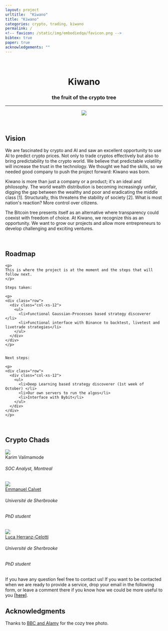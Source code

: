 ```yaml
---
layout: project
urltitle:  "Kiwano"
title: "Kiwano"
categories: crypto, trading, kiwano
permalink: /
<!-- favicon: /static/img/embodiedqa/favicon.png -->
bibtex: true
paper: true
acknowledgements: ""
---
```


<br>
<div class="row">
  <div class="col-xs-12">
    <center><h1>Kiwano</h1></center>
    <center><h3>the fruit of the crypto tree</h3></center>
  </div>
</div>

<hr>

<div class="row"> 
  <div class="col-md-12">
   <center>
    <img src="{{ "/static/img/banner/epicslice.jpg" | prepend:site.baseurl }}"> 
    </center>
    <p> </p> 
  </div> 
</div>



<br>
<div class="row" id="vision">
  <div class="col-xs-12">
    <h2>Vision</h2>
  </div>
</div>
<div class="row">
  <div class="col-xs-12">

<p>
We are fascinated by crypto and AI and saw an excellent opportunity to use AI to predict crypto prices. 
Not only to trade cryptos effectively but also to bring predictability to the crypto world. We believe that predictable volatility will increase the trust in the technology. 
We thought we had the skills, so we needed good company to push the project forward: Kiwano was born. 
</p>

<p>
Kiwano is more than just a company or a product; it's an ideal and philosophy. The world wealth distribution is becoming increasingly unfair, digging the gap between the wealthy and poor and eradicating the middle class [1]. Structurally, this threatens the stability of society [2]. What is most nation's reaction? More control over citizens.
</p>

<p>
The Bitcoin tree presents itself as an alternative where transparency could coexist with freedom of choice. At Kiwano, we recognize this as an opportunity.
We want to grow our projects and allow more entrepreneurs to develop challenging and exciting ventures. 
</p>

<br>


<div class="row" id="roadmap">
  <div class="col-xs-12">
    <h2>Roadmap</h2>
  </div>
</div>

<div class="row">
    <div class="col-xs-12">
    
    <p>
    This is where the project is at the moment and the steps that will follow next.
    </p>
    
    Steps taken:
    
    <p>  
    <div class="row">
      <div class="col-xs-12">
        <ul>
          <li>Functional Gaussian-Processes based strategy discoverer </li> 
          <li>Functional interface with Binance to backtest, livetest and livetrade strategies</li> 
        </ul>
      </div>
    </div>
    </p>
    
    
    Next steps:
    
    <p>  
    <div class="row">
      <div class="col-xs-12">
        <ul>
          <li>Deep Learning based strategy discoverer (1st week of October) </li>
          <li>Our own servers to run the algos</li>
          <li>Interface with Bybit</li>
        </ul>
      </div>
    </div>
    </p>

  


  </div>

</div><br>




<div class="row" id="us">
  <div class="col-xs-12">
    <h2>Crypto Chads</h2>
  </div>
</div>


<div class="row">
  

  <div class="col-xs-4">
    <a>
      <img class="people-pic" src="{{ "/static/img/people/karimvalimamode.jpg" | prepend:site.baseurl }}">
    </a>
    <div class="people-name">
      <a>Karim Valimamode</a>
      <h6>SOC Analyst, Montreal</h6>
    </div>
  </div>


  <div class="col-xs-4">
    <a href="https://manuneuro.github.io/EmmanuelCalvet/">
      <img class="people-pic" src="{{ "/static/img/people/manucalvet_.jpg" | prepend:site.baseurl }}">
    </a>
    <div class="people-name">
      <a href="https://manuneuro.github.io/EmmanuelCalvet/">Emmanuel Calvet</a>
      <h6>Université de Sherbrooke</h6>
      <h6>PhD student</h6>
    </div>
  </div>


  <div class="col-xs-4">
    <a href="https://lucehe.github.io/">
      <img class="people-pic" src="{{ "/static/img/people/lucaherrtti.jpg" | prepend:site.baseurl }}">
    </a>
    <div class="people-name">
      <a href="https://lucehe.github.io/">Luca Herranz-Celotti</a>
      <h6>Université de Sherbrooke</h6>
      <h6>PhD student</h6>
    </div>
  </div>
  
</div>

  
<p>
If you have any question feel free to contact us! If you want to be contacted when we are ready to 
provide a service, drop your email in the following form, or leave a comment there if you know how
we could be more useful to you
<a style="font-weight:500;" href="https://docs.google.com/forms/d/e/1FAIpQLSfsjLz-RjclopwA8CWGR_aAOReytCRBjd8zEjErsDcrSAaQPA/viewform?usp=pp_url">[here]</a>.

</p>
  
  
<div class="row" id="acknowledgements">
  <div class="col-xs-12">
    <h2>Acknowledgments</h2>
  </div>
</div>

<div class="row">
  <div class="col-xs-12">
    <p>
      Thanks to <span style="color:#3a92d6;font-weight:400;"> <a href="https://www.bbc.com/future/article/20220601-are-city-forests-disappearing">BBC and Alamy</a></span>
       for the cozy tree photo.
    </p>
  </div>
</div>




<br><br><br><br><br><br><br>



